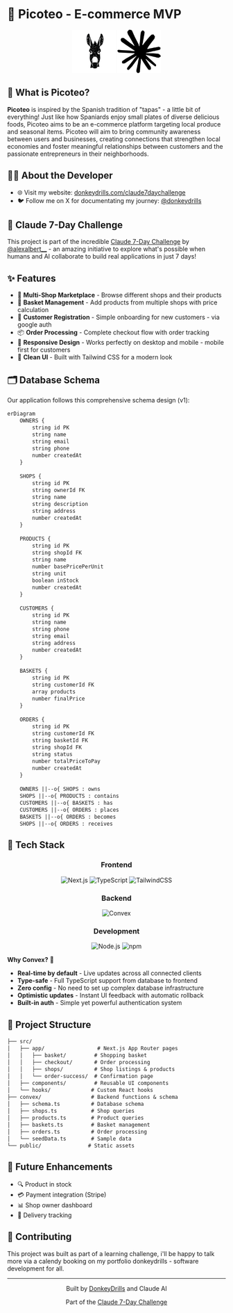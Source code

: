 # 🫏 Picoteo - E-commerce MVP

<div align="center">
  <img src="public/donkey.png" alt="Donkey Drills" width="100" height="100">
  <img src="public/claude.png" alt="Claude AI" width="100" height="100">
</div>

## 🥘 What is Picoteo?

**Picoteo** is inspired by the Spanish tradition of "tapas" - a little bit of everything! Just like how Spaniards enjoy small plates of diverse delicious foods, Picoteo aims to be an e-commerce platform targeting local produce and seasonal items. Picoteo will aim to bring community awareness between users and businesses, creating connections that strengthen local economies and foster meaningful relationships between customers and the passionate entrepreneurs in their neighborhoods.

## 👨‍💻 About the Developer

- 🌐 Visit my website: [donkeydrills.com/claude7daychallenge](https://donkeydrills.com/claude7daychallenge)
- 🐦 Follow me on X for documentating my journey: [@donkeydrills](https://x.com/donkeydrills)

## 🤖 Claude 7-Day Challenge

This project is part of the incredible [Claude 7-Day Challenge](https://x.com/alexalbert__/status/1973071320025014306/photo/1) by [@alexalbert\_\_](https://x.com/alexalbert__) - an amazing initiative to explore what's possible when humans and AI collaborate to build real applications in just 7 days!

## ✨ Features

- 🏪 **Multi-Shop Marketplace** - Browse different shops and their products
- 🛒 **Basket Management** - Add products from multiple shops with price calculation
- 👤 **Customer Registration** - Simple onboarding for new customers - via google auth
- 📦 **Order Processing** - Complete checkout flow with order tracking
- 📱 **Responsive Design** - Works perfectly on desktop and mobile - mobile first for customers
- 🎨 **Clean UI** - Built with Tailwind CSS for a modern look

## 🗂 Database Schema

Our application follows this comprehensive schema design (v1):

```mermaid
erDiagram
    OWNERS {
        string id PK
        string name
        string email
        string phone
        number createdAt
    }

    SHOPS {
        string id PK
        string ownerId FK
        string name
        string description
        string address
        number createdAt
    }

    PRODUCTS {
        string id PK
        string shopId FK
        string name
        number basePricePerUnit
        string unit
        boolean inStock
        number createdAt
    }

    CUSTOMERS {
        string id PK
        string name
        string phone
        string email
        string address
        number createdAt
    }

    BASKETS {
        string id PK
        string customerId FK
        array products
        number finalPrice
    }

    ORDERS {
        string id PK
        string customerId FK
        string basketId FK
        string shopId FK
        string status
        number totalPriceToPay
        number createdAt
    }

    OWNERS ||--o{ SHOPS : owns
    SHOPS ||--o{ PRODUCTS : contains
    CUSTOMERS ||--o{ BASKETS : has
    CUSTOMERS ||--o{ ORDERS : places
    BASKETS ||--o{ ORDERS : becomes
    SHOPS ||--o{ ORDERS : receives
```

## 🚀 Tech Stack

<div align="center">

### Frontend

![Next.js](https://img.shields.io/badge/Next.js-black?style=for-the-badge&logo=next.js&logoColor=white)
![TypeScript](https://img.shields.io/badge/TypeScript-007ACC?style=for-the-badge&logo=typescript&logoColor=white)
![TailwindCSS](https://img.shields.io/badge/Tailwind_CSS-38B2AC?style=for-the-badge&logo=tailwind-css&logoColor=white)

### Backend

![Convex](https://img.shields.io/badge/Convex-FF6B6B?style=for-the-badge&logo=convex&logoColor=white)

### Development

![Node.js](https://img.shields.io/badge/Node.js-43853D?style=for-the-badge&logo=node.js&logoColor=white)
![npm](https://img.shields.io/badge/npm-CB3837?style=for-the-badge&logo=npm&logoColor=white)

</div>

**Why Convex?** 🌟

- **Real-time by default** - Live updates across all connected clients
- **Type-safe** - Full TypeScript support from database to frontend
- **Zero config** - No need to set up complex database infrastructure
- **Optimistic updates** - Instant UI feedback with automatic rollback
- **Built-in auth** - Simple yet powerful authentication system

## 📁 Project Structure

```
├── src/
│   ├── app/                 # Next.js App Router pages
│   │   ├── basket/         # Shopping basket
│   │   ├── checkout/       # Order processing
│   │   ├── shops/          # Shop listings & products
│   │   └── order-success/  # Confirmation page
│   ├── components/         # Reusable UI components
│   └── hooks/             # Custom React hooks
├── convex/                # Backend functions & schema
│   ├── schema.ts          # Database schema
│   ├── shops.ts           # Shop queries
│   ├── products.ts        # Product queries
│   ├── baskets.ts         # Basket management
│   ├── orders.ts          # Order processing
│   └── seedData.ts        # Sample data
└── public/               # Static assets
```

## 🌟 Future Enhancements

- 🔍 Product in stock
- 💳 Payment integration (Stripe)
- 📊 Shop owner dashboard
- 🚚 Delivery tracking

## 🤝 Contributing

This project was built as part of a learning challenge, i'll be happy to talk more via a calendy booking on my portfolio donkeydrills - software development for all.

---

<div align="center">
  <p>Built  by <a href="https://donkeydrills.com">DonkeyDrills</a> and Claude AI</p>
  <p>Part of the <a href="https://x.com/alexalbert__/status/1973071320025014306/photo/1">Claude 7-Day Challenge</a></p>
</div>
